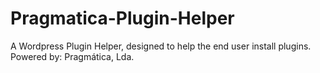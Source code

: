 # Pragmatica-Plugin-Helper
A Wordpress Plugin Helper, designed to help the end user install plugins. Powered by: Pragmática, Lda.
